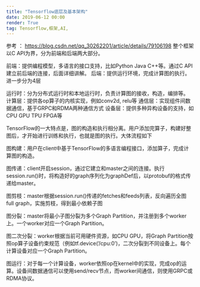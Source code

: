 ```yaml
---
title: "Tensorflow底层及基本架构"
date: 2019-06-12 00:00
render: True 
tag: Tensorflow,框架,AI,
---
```



参考 ：
https://blog.csdn.net/qq_30262201/article/details/79106198
整个框架以C API为界，分为前端和后端两大部分。

前端：提供编程模型，多语言的接口支持，比如Python Java C++等。通过C API建立前后端的连接，后面详细讲解。
后端：提供运行环境，完成计算图的执行。进一步分为4层

运行时：分为分布式运行时和本地运行时，负责计算图的接收，构造，编排等。
计算层：提供各op算子的内核实现，例如conv2d, relu等
通信层：实现组件间数据通信，基于GRPC和RDMA两种通信方式
设备层：提供多种异构设备的支持，如CPU GPU TPU FPGA等



TensorFlow的一大特点是，图的构造和执行相分离。用户添加完算子，构建好整图后，才开始进行训练和执行，也就是图的执行。大体流程如下


图构建：用户在client中基于TensorFlow的多语言编程接口，添加算子，完成计算图的构造。


图传递：client开启session，通过它建立和master之间的连接。执行session.run()时，将构造好的graph序列化为graphDef后，以protobuf的格式传递给master。


图剪枝：master根据session.run()传递的fetches和feeds列表，反向遍历全图full graph，实施剪枝，得到最小依赖子图


图分裂：master将最小子图分裂为多个Graph Partition，并注册到多个worker上。一个worker对应一个Graph Partition。


图二次分裂：worker根据当前可用硬件资源，如CPU GPU，将Graph Partition按照op算子设备约束规范（例如tf.device(’/cpu:0’)，二次分裂到不同设备上。每个计算设备对应一个Graph Partition。


图运行：对于每一个计算设备，worker依照op在kernel中的实现，完成op的运算。设备间数据通信可以使用send/recv节点，而worker间通信，则使用GRPC或RDMA协议。
